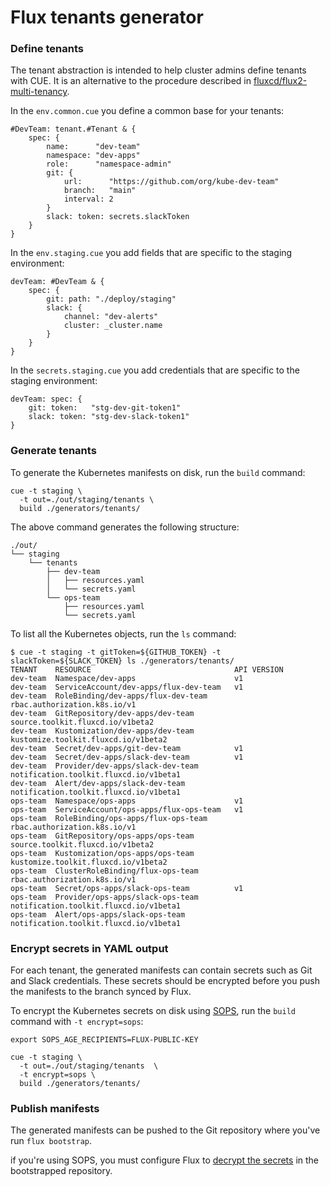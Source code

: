 # Flux tenants generator

### Define tenants

The tenant abstraction is intended to help cluster admins define tenants with CUE. It is an alternative to the 
procedure described in [fluxcd/flux2-multi-tenancy](https://github.com/fluxcd/flux2-multi-tenancy#onboard-new-tenants).

In the `env.common.cue` you define a common base for your tenants:

```cue
#DevTeam: tenant.#Tenant & {
	spec: {
		name:      "dev-team"
		namespace: "dev-apps"
		role:      "namespace-admin"
		git: {
			url:      "https://github.com/org/kube-dev-team"
			branch:   "main"
			interval: 2
		}
		slack: token: secrets.slackToken
	}
}
```

In the `env.staging.cue` you add fields that are specific to the staging environment:

```cue
devTeam: #DevTeam & {
	spec: {
		git: path: "./deploy/staging"
		slack: {
			channel: "dev-alerts"
			cluster: _cluster.name
		}
	}
}
```

In the `secrets.staging.cue` you add credentials that are specific to the staging environment:

```cue
devTeam: spec: {
	git: token:   "stg-dev-git-token1"
	slack: token: "stg-dev-slack-token1"
}
```

### Generate tenants

To generate the Kubernetes manifests on disk, run the `build` command:

```shell
cue -t staging \
  -t out=./out/staging/tenants \
  build ./generators/tenants/
```

The above command generates the following structure:

```text
./out/
└── staging
    └── tenants
        ├── dev-team
        │   ├── resources.yaml
        │   └── secrets.yaml
        └── ops-team
            ├── resources.yaml
            └── secrets.yaml

```

To list all the Kubernetes objects, run the `ls` command:

```console
$ cue -t staging -t gitToken=${GITHUB_TOKEN} -t slackToken=${SLACK_TOKEN} ls ./generators/tenants/
TENANT    RESOURCE                                API VERSION
dev-team  Namespace/dev-apps                      v1
dev-team  ServiceAccount/dev-apps/flux-dev-team   v1
dev-team  RoleBinding/dev-apps/flux-dev-team      rbac.authorization.k8s.io/v1
dev-team  GitRepository/dev-apps/dev-team         source.toolkit.fluxcd.io/v1beta2
dev-team  Kustomization/dev-apps/dev-team         kustomize.toolkit.fluxcd.io/v1beta2
dev-team  Secret/dev-apps/git-dev-team            v1
dev-team  Secret/dev-apps/slack-dev-team          v1
dev-team  Provider/dev-apps/slack-dev-team        notification.toolkit.fluxcd.io/v1beta1
dev-team  Alert/dev-apps/slack-dev-team           notification.toolkit.fluxcd.io/v1beta1
ops-team  Namespace/ops-apps                      v1
ops-team  ServiceAccount/ops-apps/flux-ops-team   v1
ops-team  RoleBinding/ops-apps/flux-ops-team      rbac.authorization.k8s.io/v1
ops-team  GitRepository/ops-apps/ops-team         source.toolkit.fluxcd.io/v1beta2
ops-team  Kustomization/ops-apps/ops-team         kustomize.toolkit.fluxcd.io/v1beta2
ops-team  ClusterRoleBinding/flux-ops-team        rbac.authorization.k8s.io/v1
ops-team  Secret/ops-apps/slack-ops-team          v1
ops-team  Provider/ops-apps/slack-ops-team        notification.toolkit.fluxcd.io/v1beta1
ops-team  Alert/ops-apps/slack-ops-team           notification.toolkit.fluxcd.io/v1beta1
```

### Encrypt secrets in YAML output

For each tenant, the generated manifests can contain secrets such as Git and Slack credentials.
These secrets should be encrypted before you push the manifests to the branch synced by Flux.

To encrypt the Kubernetes secrets on disk using [SOPS](https://github.com/mozilla/sops),
run the `build` command with `-t encrypt=sops`:

```shell
export SOPS_AGE_RECIPIENTS=FLUX-PUBLIC-KEY

cue -t staging \
  -t out=./out/staging/tenants  \
  -t encrypt=sops \
  build ./generators/tenants/
```

### Publish manifests

The generated manifests can be pushed to the Git repository where you've run `flux bootstrap`.

if you're using SOPS, you must configure Flux to
[decrypt the secrets](https://fluxcd.io/flux/components/kustomize/kustomization/#secrets-decryption)
in the bootstrapped repository.
